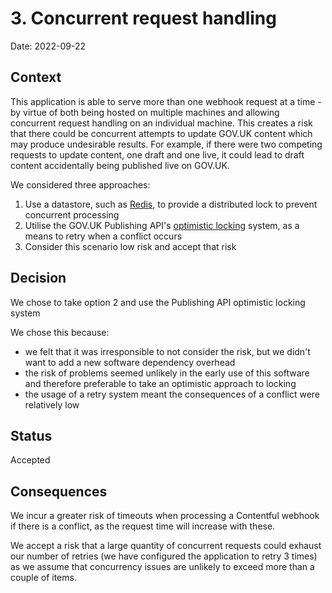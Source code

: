 # 3. Concurrent request handling

Date: 2022-09-22

## Context

This application is able to serve more than one webhook request at a time - by virtue of both being hosted on multiple machines and allowing concurrent request handling on an individual machine. This creates a risk that there could be concurrent attempts to update GOV.UK content which may produce undesirable results. For example, if there were two competing requests to update content, one draft and one live, it could lead to draft content accidentally being published live on GOV.UK.

We considered three approaches:

1. Use a datastore, such as [Redis][redis-locks], to provide a distributed lock to prevent concurrent processing
2. Utilise the GOV.UK Publishing API's [optimistic locking][] system, as a means to retry when a conflict occurs
3. Consider this scenario low risk and accept that risk

[redis-locks]: https://redis.io/docs/reference/patterns/distributed-locks/
[optimistic locking]: https://github.com/alphagov/publishing-api/blob/main/docs/api.md#optimistic-locking-previous_version

## Decision

We chose to take option 2 and use the Publishing API optimistic locking system

We chose this because:

- we felt that it was irresponsible to not consider the risk, but we didn't want to add a new software dependency overhead
- the risk of problems seemed unlikely in the early use of this software and therefore preferable to take an optimistic approach to locking
- the usage of a retry system meant the consequences of a conflict were relatively low

## Status

Accepted

## Consequences

We incur a greater risk of timeouts when processing a Contentful webhook if there is a conflict, as the request time will increase with these.

We accept a risk that a large quantity of concurrent requests could exhaust our number of retries (we have configured the application to retry 3 times) as we assume that concurrency issues are unlikely to exceed more than a couple of items.
